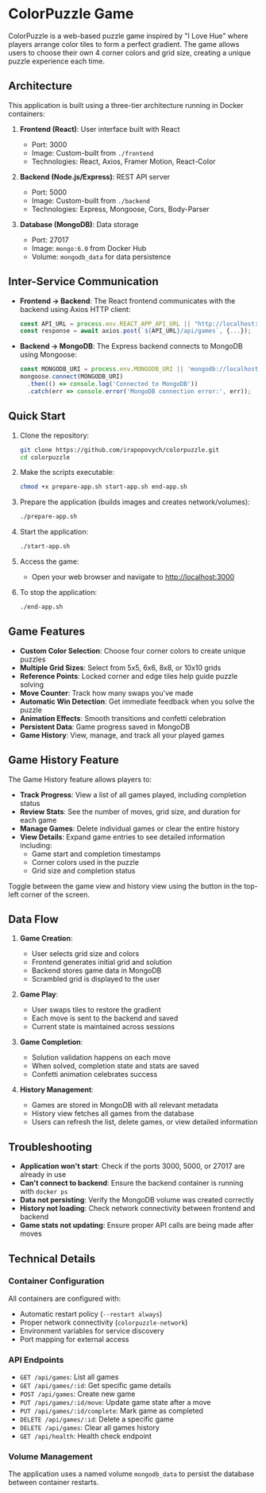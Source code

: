 # ColorPuzzle Game

ColorPuzzle is a web-based puzzle game inspired by "I Love Hue" where players arrange color tiles to form a perfect gradient. The game allows users to choose their own 4 corner colors and grid size, creating a unique puzzle experience each time.

<!-- ![ColorPuzzle Game](https://via.placeholder.com/800x450.png?text=ColorPuzzle+Game) -->

## Architecture

This application is built using a three-tier architecture running in Docker containers:

1. **Frontend (React)**: User interface built with React
   - Port: 3000
   - Image: Custom-built from `./frontend`
   - Technologies: React, Axios, Framer Motion, React-Color

2. **Backend (Node.js/Express)**: REST API server
   - Port: 5000
   - Image: Custom-built from `./backend`
   - Technologies: Express, Mongoose, Cors, Body-Parser

3. **Database (MongoDB)**: Data storage
   - Port: 27017
   - Image: `mongo:6.0` from Docker Hub
   - Volume: `mongodb_data` for data persistence

<!-- ![Architecture Diagram](https://via.placeholder.com/700x300.png?text=Application+Architecture) -->

## Inter-Service Communication

- **Frontend → Backend**: The React frontend communicates with the backend using Axios HTTP client:
  ```javascript
  const API_URL = process.env.REACT_APP_API_URL || "http://localhost:5000";
  const response = await axios.post(`${API_URL}/api/games`, {...});
  ```

- **Backend → MongoDB**: The Express backend connects to MongoDB using Mongoose:
  ```javascript
  const MONGODB_URI = process.env.MONGODB_URI || 'mongodb://localhost:27017/colorpuzzle';
  mongoose.connect(MONGODB_URI)
    .then(() => console.log('Connected to MongoDB'))
    .catch(err => console.error('MongoDB connection error:', err));
  ```

## Quick Start

1. Clone the repository:
   ```bash
   git clone https://github.com/irapopovych/colorpuzzle.git
   cd colorpuzzle
   ```

2. Make the scripts executable:
   ```bash
   chmod +x prepare-app.sh start-app.sh end-app.sh
   ```

3. Prepare the application (builds images and creates network/volumes):
   ```bash
   ./prepare-app.sh
   ```

4. Start the application:
   ```bash
   ./start-app.sh
   ```

5. Access the game:
   - Open your web browser and navigate to [http://localhost:3000](http://localhost:3000)

6. To stop the application:
   ```bash
   ./end-app.sh
   ```

## Game Features

- **Custom Color Selection**: Choose four corner colors to create unique puzzles
- **Multiple Grid Sizes**: Select from 5x5, 6x6, 8x8, or 10x10 grids
- **Reference Points**: Locked corner and edge tiles help guide puzzle solving
- **Move Counter**: Track how many swaps you've made
- **Automatic Win Detection**: Get immediate feedback when you solve the puzzle
- **Animation Effects**: Smooth transitions and confetti celebration
- **Persistent Data**: Game progress saved in MongoDB
- **Game History**: View, manage, and track all your played games

## Game History Feature

The Game History feature allows players to:

- **Track Progress**: View a list of all games played, including completion status
- **Review Stats**: See the number of moves, grid size, and duration for each game
- **Manage Games**: Delete individual games or clear the entire history
- **View Details**: Expand game entries to see detailed information including:
  - Game start and completion timestamps
  - Corner colors used in the puzzle
  - Grid size and completion status

Toggle between the game view and history view using the button in the top-left corner of the screen.

## Data Flow

1. **Game Creation**:
   - User selects grid size and colors
   - Frontend generates initial grid and solution
   - Backend stores game data in MongoDB
   - Scrambled grid is displayed to the user

2. **Game Play**:
   - User swaps tiles to restore the gradient
   - Each move is sent to the backend and saved
   - Current state is maintained across sessions

3. **Game Completion**:
   - Solution validation happens on each move
   - When solved, completion state and stats are saved
   - Confetti animation celebrates success

4. **History Management**:
   - Games are stored in MongoDB with all relevant metadata
   - History view fetches all games from the database
   - Users can refresh the list, delete games, or view detailed information

## Troubleshooting

- **Application won't start**: Check if the ports 3000, 5000, or 27017 are already in use
- **Can't connect to backend**: Ensure the backend container is running with `docker ps`
- **Data not persisting**: Verify the MongoDB volume was created correctly
- **History not loading**: Check network connectivity between frontend and backend
- **Game stats not updating**: Ensure proper API calls are being made after moves

## Technical Details

### Container Configuration

All containers are configured with:
- Automatic restart policy (`--restart always`)
- Proper network connectivity (`colorpuzzle-network`)
- Environment variables for service discovery
- Port mapping for external access

### API Endpoints

- `GET /api/games`: List all games
- `GET /api/games/:id`: Get specific game details
- `POST /api/games`: Create new game
- `PUT /api/games/:id/move`: Update game state after a move
- `PUT /api/games/:id/complete`: Mark game as completed
- `DELETE /api/games/:id`: Delete a specific game
- `DELETE /api/games`: Clear all games history
- `GET /api/health`: Health check endpoint

### Volume Management

The application uses a named volume `mongodb_data` to persist the database between container restarts.
